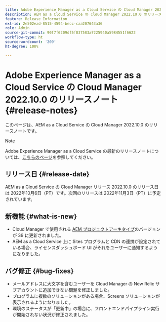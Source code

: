 ```yaml
---
title: Adobe Experience Manager as a Cloud Service の Cloud Manager 2022.10.0 のリリースノート
description: AEM as a Cloud Service の Cloud Manager 2022.10.0 のリリースノートです。
feature: Release Information
exl-id: 2e502ead-8515-4594-becc-caa207643a36
role: Admin
source-git-commit: 90f7f6209df5f837583a7225940a5984551f6622
workflow-type: ht
source-wordcount: '209'
ht-degree: 100%

---
```


# Adobe Experience Manager as a Cloud Service の Cloud Manager 2022.10.0 のリリースノート {#release-notes}

このページは、AEM as a Cloud Service の Cloud Manager 2022.10.0 のリリースノートです。

>[!NOTE]
>
>Adobe Experience Manager as a Cloud Service の最新のリリースノートについては、[こちらのページ](/help/release-notes/release-notes-cloud/release-notes-current.md)を参照してください。

## リリース日 {#release-date}

AEM as a Cloud Service の Cloud Manager リリース 2022.10.0 のリリース日は 2022年10月6日（PT）です。次回のリリースは 2022年11月3日（PT）に予定されています。

## 新機能 {#what-is-new}

* Cloud Manager で使用される [AEM プロジェクトアーキタイプ](https://experienceleague.adobe.com/docs/experience-manager-core-components/using/developing/archetype/overview.html)のバージョンが 39 に更新されました。
* AEM as a Cloud Service 上に Sites プログラムと CDN の連携が設定されている場合、ライセンスダッシュボード UI がそれをユーザーに通知するようになりました。

## バグ修正 {#bug-fixes}

* メールアドレスに大文字を含むユーザーを Cloud Manager の New Relic サブアカウントに追加できない問題を修正しました。
* プログラムに複数のソリューションがある場合、Screens ソリューションが表示されるようになりました。
* 環境のステータスが「更新中」の場合に、フロントエンドパイプライン実行が開始されない状況が修正されました。
